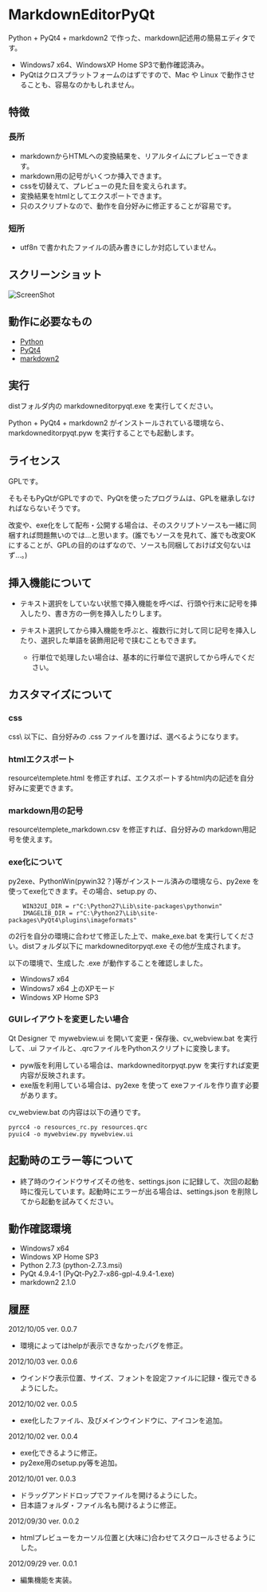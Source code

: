 # MarkdownEditorPyQt

Python + PyQt4 + markdown2 で作った、markdown記述用の簡易エディタです。

* Windows7 x64、WindowsXP Home SP3で動作確認済み。
* PyQtはクロスプラットフォームのはずですので、Mac や Linux で動作させることも、容易なのかもしれません。

## 特徴

### 長所

* markdownからHTMLへの変換結果を、リアルタイムにプレビューできます。
* markdown用の記号がいくつか挿入できます。
* cssを切替えて、プレビューの見た目を変えられます。
* 変換結果をhtmlとしてエクスポートできます。
* 只のスクリプトなので、動作を自分好みに修正することが容易です。

### 短所

* utf8n で書かれたファイルの読み書きにしか対応していません。

## スクリーンショット

<!-- ![ScreenShot](screenshot_mep.png) -->
![ScreenShot](https://dl.dropbox.com/u/84075965/screenshot/markdowneditorpyqt/screenshot_mep.png)

## 動作に必要なもの

* [Python](http://www.python.org/download/)
* [PyQt4](http://www.riverbankcomputing.co.uk/software/pyqt/download)
* [markdown2](https://github.com/trentm/python-markdown2)

## 実行

distフォルダ内の markdowneditorpyqt.exe を実行してください。

Python +  PyQt4 + markdown2 がインストールされている環境なら、markdowneditorpyqt.pyw を実行することでも起動します。

## ライセンス

GPLです。

そもそもPyQtがGPLですので、PyQtを使ったプログラムは、GPLを継承しなければならないそうです。

改変や、exe化をして配布・公開する場合は、そのスクリプトソースも一緒に同梱すれば問題無いのでは…と思います。(誰でもソースを見れて、誰でも改変OKにすることが、GPLの目的のはずなので、ソースも同梱しておけば文句ないはず…。)

## 挿入機能について

* テキスト選択をしていない状態で挿入機能を呼べば、行頭や行末に記号を挿入したり、書き方の一例を挿入したりします。

* テキスト選択してから挿入機能を呼ぶと、複数行に対して同じ記号を挿入したり、選択した単語を装飾用記号で挟むこともできます。
   * 行単位で処理したい場合は、基本的に行単位で選択してから呼んでください。

## カスタマイズについて

### css

css\ 以下に、自分好みの .css ファイルを置けば、選べるようになります。

### htmlエクスポート

resource\templete.html を修正すれば、エクスポートするhtml内の記述を自分好みに変更できます。

### markdown用の記号

resource\templete_markdown.csv を修正すれば、自分好みの markdown用記号を使えます。

### exe化について

py2exe、PythonWin(pywin32？)等がインストール済みの環境なら、py2exe を使ってexe化できます。その場合、setup.py の、

        WIN32UI_DIR = r"C:\Python27\Lib\site-packages\pythonwin"
        IMAGELIB_DIR = r"C:\Python27\Lib\site-packages\PyQt4\plugins\imageformats"

の2行を自分の環境に合わせて修正した上で、make_exe.bat を実行してください。distフォルダ以下に markdowneditorpyqt.exe その他が生成されます。

以下の環境で、生成した .exe が動作することを確認しました。

* Windows7 x64
* Windows7 x64 上のXPモード
* Windows XP Home SP3

### GUIレイアウトを変更したい場合

Qt Designer で mywebview.ui を開いて変更・保存後、cv_webview.bat を実行して、.ui ファイルと、.qrcファイルをPythonスクリプトに変換します。

* pyw版を利用している場合は、markdowneditorpyqt.pyw を実行すれば変更内容が反映されます。
* exe版を利用している場合は、py2exe を使って exeファイルを作り直す必要があります。

cv_webview.bat の内容は以下の通りです。

    pyrcc4 -o resources_rc.py resources.qrc
    pyuic4 -o mywebview.py mywebview.ui

## 起動時のエラー等について

* 終了時のウインドウサイズその他を、settings.json に記録して、次回の起動時に復元しています。起動時にエラーが出る場合は、settings.json を削除してから起動を試みてください。

## 動作確認環境

* Windows7 x64
* Windows XP Home SP3
* Python 2.7.3 (python-2.7.3.msi)
* PyQt 4.9.4-1 (PyQt-Py2.7-x86-gpl-4.9.4-1.exe)
* markdown2 2.1.0

## 履歴

2012/10/05 ver. 0.0.7

* 環境によってはhelpが表示できなかったバグを修正。

2012/10/03 ver. 0.0.6

* ウインドウ表示位置、サイズ、フォントを設定ファイルに記録・復元できるようにした。

2012/10/02 ver. 0.0.5

* exe化したファイル、及びメインウインドウに、アイコンを追加。

2012/10/02 ver. 0.0.4

* exe化できるように修正。
* py2exe用のsetup.py等を追加。

2012/10/01 ver. 0.0.3

* ドラッグアンドドロップでファイルを開けるようにした。
* 日本語フォルダ・ファイル名も開けるように修正。

2012/09/30 ver. 0.0.2

* htmlプレビューをカーソル位置と(大味に)合わせてスクロールさせるようにした。

2012/09/29 ver. 0.0.1

* 編集機能を実装。


